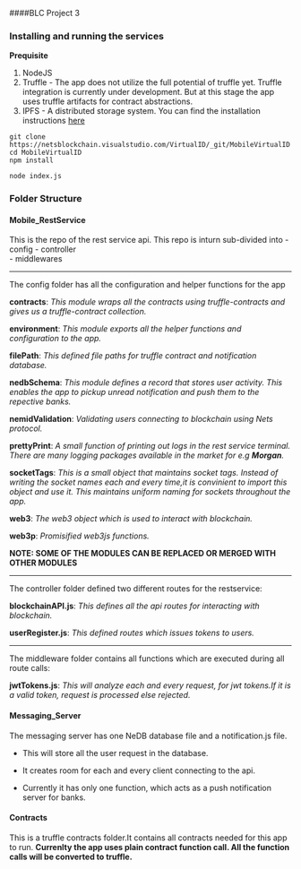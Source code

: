 ####BLC Project 3

### Installing and running the services

**Prequisite**

1. NodeJS
2. Truffle - The app does not utilize the full potential of truffle yet. Truffle integration is currently under development. But at this stage  the app uses truffle artifacts for contract abstractions.
3. IPFS - A distributed storage system. You can find the installation instructions [here][1]

```
git clone https://netsblockchain.visualstudio.com/VirtualID/_git/MobileVirtualID
cd MobileVirtualID
npm install

node index.js
```

### Folder Structure

#### Mobile_RestService
This is the repo of the rest service api. This repo is inturn sub-divided into
	- config
	- controller 	
	- middlewares

----
The config folder has all the configuration and helper functions for the app

**contracts**: *This module wraps all the contracts using truffle-contracts and gives us a truffle-contract collection.*

**environment**: *This module exports all the helper functions and configuration to the app.*

**filePath**: *This defined file paths for truffle contract and notification database.*

**nedbSchema**: *This module defines a record that stores user activity. This enables the app to pickup unread notification and push them to the repective banks.*

**nemidValidation**: *Validating users connecting to blockchain using Nets protocol.*

**prettyPrint**: *A small function of printing out logs in the rest service terminal. There are many logging packages available in the market for e.g **Morgan**.*

**socketTags**: *This is a small object that maintains socket tags. Instead of writing the socket names each and every time,it is convinient to import this object and use it. This maintains uniform naming for sockets throughout the app.*

**web3**: *The web3 object which is used to interact with blockchain.*

**web3p**: *Promisified web3js functions.*

**NOTE: SOME OF THE MODULES CAN BE REPLACED OR MERGED WITH OTHER MODULES**

----
The controller folder defined two different routes for the restservice:

**blockchainAPI.js**: *This defines all the api routes for interacting with blockchain.*

**userRegister.js**: *This defined routes which issues tokens to users.*

----
The middleware folder contains all functions which are executed during all route calls:

**jwtTokens.js**:  *This will analyze each and every request, for jwt tokens.If it is a valid token, request is processed else rejected.*

#### Messaging_Server

The messaging server has one NeDB database file and a notification.js file.

- This will store all the user request in the database.

-  It creates room for each and every client connecting to the api.

- Currently it has only one function, which acts as a push notification server for banks.

#### Contracts

This is a  truffle contracts folder.It contains all contracts needed for this app to run. 
**Currenlty the  app uses plain contract function call. All the function calls will be converted to truffle.**


  [1]: https://ipfs.io/docs/install/
